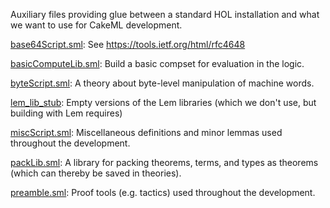 Auxiliary files providing glue between a standard HOL installation
and what we want to use for CakeML development.

[base64Script.sml](base64Script.sml):
See https://tools.ietf.org/html/rfc4648

[basicComputeLib.sml](basicComputeLib.sml):
Build a basic compset for evaluation in the logic.

[byteScript.sml](byteScript.sml):
A theory about byte-level manipulation of machine words.

[lem_lib_stub](lem_lib_stub):
Empty versions of the Lem libraries (which we don't use, but building
with Lem requires)

[miscScript.sml](miscScript.sml):
Miscellaneous definitions and minor lemmas used throughout the
development.

[packLib.sml](packLib.sml):
A library for packing theorems, terms, and types as theorems (which can
thereby be saved in theories).

[preamble.sml](preamble.sml):
Proof tools (e.g. tactics) used throughout the development.
